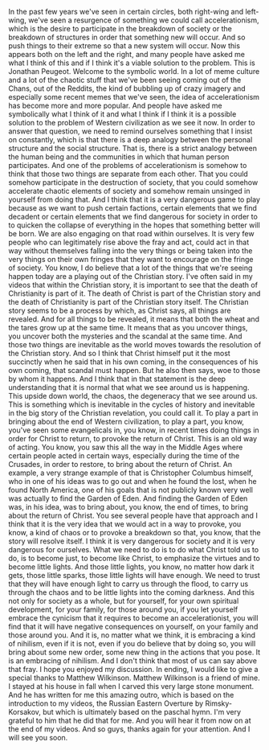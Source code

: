  In the past few years we've seen in certain circles, both right-wing and left-wing, we've seen a resurgence of something we could call accelerationism, which is the desire to participate in the breakdown of society or the breakdown of structures in order that something new will occur. And so push things to their extreme so that a new system will occur. Now this appears both on the left and the right, and many people have asked me what I think of this and if I think it's a viable solution to the problem. This is Jonathan Peugeot. Welcome to the symbolic world. In a lot of meme culture and a lot of the chaotic stuff that we've been seeing coming out of the Chans, out of the Reddits, the kind of bubbling up of crazy imagery and especially some recent memes that we've seen, the idea of accelerationism has become more and more popular. And people have asked me symbolically what I think of it and what I think if I think it is a possible solution to the problem of Western civilization as we see it now. In order to answer that question, we need to remind ourselves something that I insist on constantly, which is that there is a deep analogy between the personal structure and the social structure. That is, there is a strict analogy between the human being and the communities in which that human person participates. And one of the problems of accelerationism is somehow to think that those two things are separate from each other. That you could somehow participate in the destruction of society, that you could somehow accelerate chaotic elements of society and somehow remain unsinged in yourself from doing that. And I think that it is a very dangerous game to play because as we want to push certain factions, certain elements that we find decadent or certain elements that we find dangerous for society in order to to quicken the collapse of everything in the hopes that something better will be born. We are also engaging on that road within ourselves. It is very few people who can legitimately rise above the fray and act, could act in that way without themselves falling into the very things or being taken into the very things on their own fringes that they want to encourage on the fringe of society. You know, I do believe that a lot of the things that we're seeing happen today are a playing out of the Christian story. I've often said in my videos that within the Christian story, it is important to see that the death of Christianity is part of it. The death of Christ is part of the Christian story and the death of Christianity is part of the Christian story itself. The Christian story seems to be a process by which, as Christ says, all things are revealed. And for all things to be revealed, it means that both the wheat and the tares grow up at the same time. It means that as you uncover things, you uncover both the mysteries and the scandal at the same time. And those two things are inevitable as the world moves towards the resolution of the Christian story. And so I think that Christ himself put it the most succinctly when he said that in his own coming, in the consequences of his own coming, that scandal must happen. But he also then says, woe to those by whom it happens. And I think that in that statement is the deep understanding that it is normal that what we see around us is happening. This upside down world, the chaos, the degeneracy that we see around us. This is something which is inevitable in the cycles of history and inevitable in the big story of the Christian revelation, you could call it. To play a part in bringing about the end of Western civilization, to play a part, you know, you've seen some evangelicals in, you know, in recent times doing things in order for Christ to return, to provoke the return of Christ. This is an old way of acting. You know, you saw this all the way in the Middle Ages where certain people acted in certain ways, especially during the time of the Crusades, in order to restore, to bring about the return of Christ. An example, a very strange example of that is Christopher Columbus himself, who in one of his ideas was to go out and when he found the lost, when he found North America, one of his goals that is not publicly known very well was actually to find the Garden of Eden. And finding the Garden of Eden was, in his idea, was to bring about, you know, the end of times, to bring about the return of Christ. You see several people have that approach and I think that it is the very idea that we would act in a way to provoke, you know, a kind of chaos or to provoke a breakdown so that, you know, that the story will resolve itself. I think it is very dangerous for society and it is very dangerous for ourselves. What we need to do is to do what Christ told us to do, is to become just, to become like Christ, to emphasize the virtues and to become little lights. And those little lights, you know, no matter how dark it gets, those little sparks, those little lights will have enough. We need to trust that they will have enough light to carry us through the flood, to carry us through the chaos and to be little lights into the coming darkness. And this not only for society as a whole, but for yourself, for your own spiritual development, for your family, for those around you, if you let yourself embrace the cynicism that it requires to become an accelerationist, you will find that it will have negative consequences on yourself, on your family and those around you. And it is, no matter what we think, it is embracing a kind of nihilism, even if it is not, even if you do believe that by doing so, you will bring about some new order, some new thing in the actions that you pose. It is an embracing of nihilism. And I don't think that most of us can say above that fray. I hope you enjoyed my discussion. In ending, I would like to give a special thanks to Matthew Wilkinson. Matthew Wilkinson is a friend of mine. I stayed at his house in fall when I carved this very large stone monument. And he has written for me this amazing outro, which is based on the introduction to my videos, the Russian Eastern Overture by Rimsky-Korsakov, but which is ultimately based on the paschal hymn. I'm very grateful to him that he did that for me. And you will hear it from now on at the end of my videos. And so guys, thanks again for your attention. And I will see you soon.
